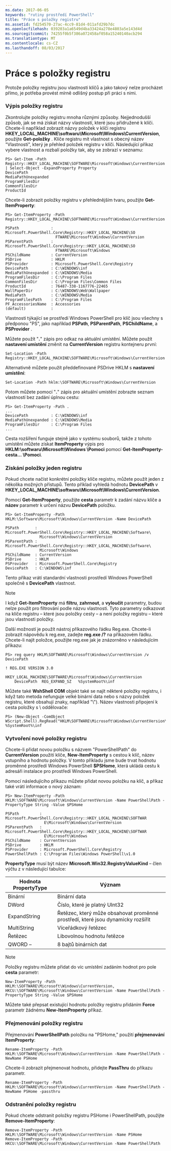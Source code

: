 ```yaml
---
ms.date: 2017-06-05
keywords: "rutiny prostředí PowerShell"
title: "Práce s položky registru"
ms.assetid: fd254570-27ac-4cc9-81d4-011afd29b7dc
ms.openlocfilehash: 039203a1a6549d4ba33424a278e4803a5e143d4d
ms.sourcegitcommit: 74255f0b5f386a072458af058a15240140acb294
ms.translationtype: MT
ms.contentlocale: cs-CZ
ms.lasthandoff: 08/03/2017
---
```

# <a name="working-with-registry-entries"></a>Práce s položky registru
Protože položky registru jsou vlastnosti klíčů a jako takový nelze procházet přímo, je potřeba provést mírně odlišný postup při práci s nimi.

### <a name="listing-registry-entries"></a>Výpis položky registru
Zkontrolujte položky registru mnoha různými způsoby. Nejjednodušší způsob, jak se má získat názvy vlastností, které jsou přidružené k klíči. Chcete-li například zobrazit názvy položek v klíči registru **HKEY_LOCAL_MACHINE\\softwaru\\Microsoft\\Windows\\CurrentVersion**, použijte **Get-položky** . Klíče registru mít vlastnost s obecný název "Vlastnosti", který je přehled položek registru v klíči. Následující příkaz vybere vlastnost a rozbalí položky tak, aby se zobrazí v seznamu:

```
PS> Get-Item -Path Registry::HKEY_LOCAL_MACHINE\SOFTWARE\Microsoft\Windows\CurrentVersion | Select-Object -ExpandProperty Property
DevicePath
MediaPathUnexpanded
ProgramFilesDir
CommonFilesDir
ProductId
```

Chcete-li zobrazit položky registru v přehlednějším tvaru, použijte **Get-ItemProperty**:

```
PS> Get-ItemProperty -Path Registry::HKEY_LOCAL_MACHINE\SOFTWARE\Microsoft\Windows\CurrentVersion

PSPath              : Microsoft.PowerShell.Core\Registry::HKEY_LOCAL_MACHINE\SO
                      FTWARE\Microsoft\Windows\CurrentVersion
PSParentPath        : Microsoft.PowerShell.Core\Registry::HKEY_LOCAL_MACHINE\SO
                      FTWARE\Microsoft\Windows
PSChildName         : CurrentVersion
PSDrive             : HKLM
PSProvider          : Microsoft.PowerShell.Core\Registry
DevicePath          : C:\WINDOWS\inf
MediaPathUnexpanded : C:\WINDOWS\Media
ProgramFilesDir     : C:\Program Files
CommonFilesDir      : C:\Program Files\Common Files
ProductId           : 76487-338-1167776-22465
WallPaperDir        : C:\WINDOWS\Web\Wallpaper
MediaPath           : C:\WINDOWS\Media
ProgramFilesPath    : C:\Program Files
PF_AccessoriesName  : Accessories
(default)           :
```

Vlastnosti týkající se prostředí Windows PowerShell pro klíč jsou všechny s předponou "PS", jako například **PSPath**, **PSParentPath**, **PSChildName**, a **PSProvider** .

Můžete použít "**.**" zápis pro odkaz na aktuální umístění. Můžete použít **nastavení umístění** změnit na **CurrentVersion** registru kontejneru první:

```
Set-Location -Path Registry::HKEY_LOCAL_MACHINE\SOFTWARE\Microsoft\Windows\CurrentVersion
```

Alternativně můžete použít předdefinované PSDrive HKLM s **nastavení umístění**:

```
Set-Location -Path hklm:\SOFTWARE\Microsoft\Windows\CurrentVersion
```

Potom můžete pomocí "**.**" zápis pro aktuální umístění zobrazte seznam vlastností bez zadání úplnou cestu:

```
PS> Get-ItemProperty -Path .
...
DevicePath          : C:\WINDOWS\inf
MediaPathUnexpanded : C:\WINDOWS\Media
ProgramFilesDir     : C:\Program Files
...
```

Cesta rozšíření funguje stejně jako v systému souborů, takže z tohoto umístění můžete získat **ItemProperty** výpis pro **HKLM:\\softwaru\\Microsoft\\Windows \\Pomoci** pomocí **Get-ItemProperty-cesta... \\Pomoci**.

### <a name="getting-a-single-registry-entry"></a>Získání položky jeden registru
Pokud chcete načíst konkrétní položky klíče registru, můžete použít jeden z několika možných přístupů. Tento příklad vyhledá hodnotu **DevicePath** v **HKEY_LOCAL_MACHINE\\softwaru\\Microsoft\\Windows\\CurrentVersion**.

Pomocí **Get-ItemProperty**, použijte **cesta** parametr k zadání názvu klíče a **název** parametr k určení názvu **DevicePath** položku.

```
PS> Get-ItemProperty -Path HKLM:\Software\Microsoft\Windows\CurrentVersion -Name DevicePath

PSPath       : Microsoft.PowerShell.Core\Registry::HKEY_LOCAL_MACHINE\Software\
               Microsoft\Windows\CurrentVersion
PSParentPath : Microsoft.PowerShell.Core\Registry::HKEY_LOCAL_MACHINE\Software\
               Microsoft\Windows
PSChildName  : CurrentVersion
PSDrive      : HKLM
PSProvider   : Microsoft.PowerShell.Core\Registry
DevicePath   : C:\WINDOWS\inf
```

Tento příkaz vrátí standardní vlastnosti prostředí Windows PowerShell společně s **DevicePath** vlastnost.

> [!NOTE]
> I když **Get-ItemProperty** má **filtru**, **zahrnout**, a **vyloučit** parametry, budou nelze použít pro filtrování podle názvu vlastnosti. Tyto parametry odkazovat na klíče registru – které jsou položky cesty – a není položky registru – které jsou vlastnosti položky.

Další možností je použít nástroj příkazového řádku Reg.exe. Chcete-li zobrazit nápovědu k reg.exe, zadejte **reg.exe /?** na příkazovém řádku. Chcete-li najít položce, použijte reg.exe jak je znázorněno v následujícím příkazu:

```
PS> reg query HKLM\SOFTWARE\Microsoft\Windows\CurrentVersion /v DevicePath

! REG.EXE VERSION 3.0

HKEY_LOCAL_MACHINE\SOFTWARE\Microsoft\Windows\CurrentVersion
    DevicePath  REG_EXPAND_SZ   %SystemRoot%\inf
```

Můžete také **WshShell COM** objekt také se najít některé položky registru, i když tato metoda nefunguje velké binární data nebo s názvy položek registru, které obsahují znaky, například "\\"). Název vlastnosti připojení k cesta položky s \\ oddělovače:

```
PS> (New-Object -ComObject WScript.Shell).RegRead("HKLM\SOFTWARE\Microsoft\Windows\CurrentVersion\DevicePath")
%SystemRoot%\inf
```

### <a name="creating-new-registry-entries"></a>Vytvoření nové položky registru
Chcete-li přidat novou položku s názvem "PowerShellPath" do **CurrentVersion** použití klíče, **New-ItemProperty** s cestou k klíč, název vstupního a hodnotu položky. V tomto příkladu jsme bude trvat hodnotu proměnné prostředí Windows PowerShell **$PSHome**, která ukládá cestu k adresáři instalace pro prostředí Windows PowerShell.

Pomocí následujícího příkazu můžete přidat novou položku na klíč, a příkaz také vrátí informace o nový záznam:

```
PS> New-ItemProperty -Path HKLM:\SOFTWARE\Microsoft\Windows\CurrentVersion -Name PowerShellPath -PropertyType String -Value $PSHome

PSPath         : Microsoft.PowerShell.Core\Registry::HKEY_LOCAL_MACHINE\SOFTWAR
                 E\Microsoft\Windows\CurrentVersion
PSParentPath   : Microsoft.PowerShell.Core\Registry::HKEY_LOCAL_MACHINE\SOFTWAR
                 E\Microsoft\Windows
PSChildName    : CurrentVersion
PSDrive        : HKLM
PSProvider     : Microsoft.PowerShell.Core\Registry
PowerShellPath : C:\Program Files\Windows PowerShell\v1.0
```

**PropertyType** musí být název **Microsoft.Win32.RegistryValueKind** – člen výčtu z v následující tabulce:

|Hodnota PropertyType|Význam|
|----------------------|-----------|
|Binární|Binární data|
|DWord|Číslo, které je platný UInt32|
|ExpandString|Řetězec, který může obsahovat proměnné prostředí, které jsou dynamicky rozšířit|
|MultiString|Víceřádkový řetězec|
|Řetězec|Libovolnou hodnotu řetězce|
|QWORD –|8 bajtů binárních dat|

> [!NOTE]
> Položky registru můžete přidat do víc umístění zadáním hodnot pro pole **cesta** parametr:

```
New-ItemProperty -Path HKLM:\SOFTWARE\Microsoft\Windows\CurrentVersion, HKCU:\SOFTWARE\Microsoft\Windows\CurrentVersion -Name PowerShellPath -PropertyType String -Value $PSHome
```

Můžete také přepsat existující hodnotu položky registru přidáním **Force** parametr žádnému **New-ItemProperty** příkaz.

### <a name="renaming-registry-entries"></a>Přejmenování položky registru
Přejmenování **PowerShellPath** položku na "PSHome," použití **přejmenování ItemProperty**:

```
Rename-ItemProperty -Path HKLM:\SOFTWARE\Microsoft\Windows\CurrentVersion -Name PowerShellPath -NewName PSHome
```

Chcete-li zobrazit přejmenovat hodnotu, přidejte **PassThru** do příkazu parametr.

```
Rename-ItemProperty -Path HKLM:\SOFTWARE\Microsoft\Windows\CurrentVersion -Name PowerShellPath -NewName PSHome -passthru
```

### <a name="deleting-registry-entries"></a>Odstranění položky registru
Pokud chcete odstranit položky registru PSHome i PowerShellPath, použijte **Remove-ItemProperty**:

```
Remove-ItemProperty -Path HKLM:\SOFTWARE\Microsoft\Windows\CurrentVersion -Name PSHome
Remove-ItemProperty -Path HKCU:\SOFTWARE\Microsoft\Windows\CurrentVersion -Name PowerShellPath
```

